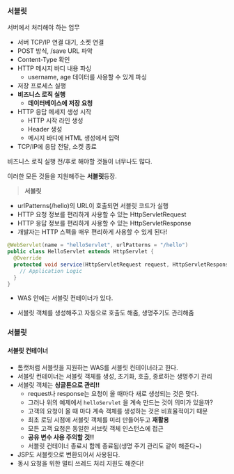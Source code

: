 ### 서블릿

서버에서 처리해야 하는 업무

- 서버 TCP/IP 연결 대기, 소켓 연결
- POST 방식, /save URL 파악
- Content-Type 확인
- HTTP 메시지 바디 내용 파싱
    - username, age 데이터를 사용할 수 있게 파싱
- 저장 프로세스 실행
- **비즈니스 로직 실행**
    - **데이터베이스에 저장 요청**
- HTTP 응답 메세지 생성 시작
    - HTTP 시작 라인 생성
    - Header 생성
    - 메시지 바디에 HTML 생성에서 입력
- TCP/IP에 응답 전달, 소켓 종료

비즈니스 로직 실행 전/후로 해야할 것들이 너무나도 많다.

이러한 모든 것들을 지원해주는 **서블릿**등장.



> **서블릿**

- urlPatterns(/hello)의 URL이 호출되면 서블릿 코드가 실행
- HTTP 요청 정보를 편리하게 사용할 수 있는 HttpServletRequest
- HTTP 응답 정보를 편리하게 사용할 수 있는 HttpServletResponse
- 개발자는 HTTP 스펙을 매우 편리하게 사용할 수 있게 된다!

```java
@WebServlet(name = "helloServlet", urlPatterns = "/hello")
public class HelloServlet extends HttpServlet {
  @Override
  protected void service(HttpServletRequest request, HttpServletResponse response){
    // Application Logic
  }
}
```

- WAS 안에는 서블릿 컨테이너가 있다.

- 서블릿 객체를 생성해주고 자동으로 호출도 해줌, 생명주기도 관리해줌

### 서블릿

#### 서블릿 컨테이너

- 톰캣처럼 서블릿을 지원하는 WAS를 서블릿 컨테이너라고 한다.
- 서블릿 컨테이너는 서블릿 객체를 생성, 초기화, 호출, 종료하는 생명주기 관리
- 서블릿 객체는 **싱글톤으로 관리!!**
    - request나 response는 요청이 올 때마다 새로 생성되는 것은 맞다.
    - 그러나 위의 예제에서 `helloServlet` 을 계속 만드는 것이 의미가 있을까?
    - 고객의 요청이 올 때 마다 계속 객체를 생성하는 것은 비효율적이기 때문
    - 최초 로딩 시점에 서블릿 객체를 미리 만들어두고 **재활용**
    - 모든 고객 요청은 동일한 서브릿 객체 인스턴스에 접근
    - **공유 변수 사용 주의할 것!!**
    - 서블릿 컨테이너 종료시 함께 종료됨(생명 주기 관리도 같이 해준다~)
- JSP도 서블릿으로 변환되어서 사용된다.
- 동시 요청을 위한 멀티 쓰레드 처리 지원도 해준다!
